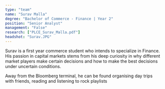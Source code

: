 ```yaml
---
type: "team"
name: "Surav Malla"
degree: "Bachelor of Commerce - Finance | Year 2"
position: "Senior Analyst"
management: "False"
research: ["PLCE_Surav_Malla.pdf"]
headshot: "Surav.JPG"
---
```


Surav is a first year commerce student who intends to specialize in Finance. His passion in capital markets stems from his deep curiosity in why different market players make certain decisions and how to make the best decisions under uncertain conditions.

Away from the Bloomberg terminal, he can be found organising day trips with friends, reading and listening to rock playlists